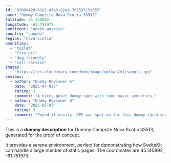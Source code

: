 ```yaml
---
id: "89080428-6201-47a3-82a9-70159715e655"
name: "Dummy Campsite Nova Scotia 33513"
latitude: 45.140892
longitude: -61.751973
continent: "north-america"
country: "canada"
region: "nova-scotia"
amenities:
  - "toilet"
  - "fire-pit"
  - "dog-friendly"
  - "cell-service"
images:
  - "https://res.cloudinary.com/demo/image/upload/v1/sample.jpg"
reviews:
  - author: "Dummy Reviewer A"
    date: "2025-04-027"
    rating: 3
    comment: "A nice, quiet dummy spot with some basic amenities."
  - author: "Dummy Reviewer B"
    date: "2025-05-07"
    rating: 3
    comment: "Found it easily. GPS was spot on for this dummy location."
---
```


This is a **dummy description** for Dummy Campsite Nova Scotia 33513, generated for the proof of concept.

It provides a serene environment, perfect for demonstrating how SvelteKit can handle a large number of static pages. The coordinates are 45.140892, -61.751973.
